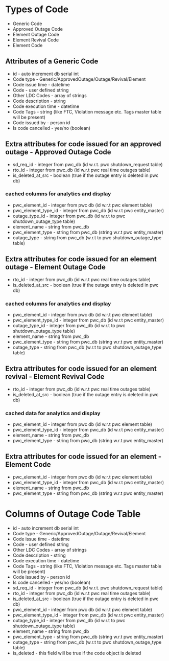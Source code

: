 # Types of Code
* Generic Code
* Approved Outage Code
* Element Outage Code
* Element Revival Code
* Element Code

## Attributes of a Generic Code
* id - auto increment db serial int
* Code type - Generic/ApprovedOutage/Outage/Revival/Element
* Code issue time - datetime
* Code - user defined string
* Other LDC Codes - array of strings
* Code description - string
* Code execution time - datetime
* Code Tags - string (like FTC, Violation message etc. Tags master table will be present)
* Code issued by - person id
* Is code cancelled - yes/no (boolean)

## Extra attributes for code issued for an approved outage - Approved Outage Code
* sd_req_id - integer from pwc_db (id w.r.t. pwc shutdown_request table)
* rto_id - integer from pwc_db (id w.r.t pwc real time outages table)
* is_deleted_at_src - boolean (true if the outage entry is deleted in pwc db)
### cached columns for analytics and display
* pwc_element_id - integer from pwc db (id w.r.t pwc element table)
* pwc_element_type_id  - integer from pwc_db (id w.r.t pwc entity_master)
* outage_type_id - integer from pwc_db (id w.r.t to pwc shutdown_outage_type table)
* element_name - string from pwc_db
* pwc_element_type - string from pwc_db (string w.r.t pwc entity_master)
* outage_type - string from pwc_db (w.r.t to pwc shutdown_outage_type table)

## Extra attributes for code issued for an element outage - Element Outage Code
* rto_id - integer from pwc_db (id w.r.t pwc real time outages table)
* is_deleted_at_src - boolean (true if the outage entry is deleted in pwc db)
### cached columns for analytics and display
* pwc_element_id - integer from pwc db (id w.r.t pwc element table)
* pwc_element_type_id  - integer from pwc_db (id w.r.t pwc entity_master)
* outage_type_id - integer from pwc_db (id w.r.t to pwc shutdown_outage_type table)
* element_name - string from pwc_db
* pwc_element_type - string from pwc_db (string w.r.t pwc entity_master)
* outage_type - string from pwc_db (w.r.t to pwc shutdown_outage_type table)

## Extra attributes for code issued for an element revival - Element Revival Code
* rto_id - integer from pwc_db (id w.r.t pwc real time outages table)
* is_deleted_at_src - boolean (true if the outage entry is deleted in pwc db)
### cached data for analytics and display
* pwc_element_id - integer from pwc db (id w.r.t pwc element table)
* pwc_element_type_id  - integer from pwc_db (id w.r.t pwc entity_master)
* element_name - string from pwc_db
* pwc_element_type - string from pwc_db (string w.r.t pwc entity_master)

## Extra attributes for code issued for an element - Element Code
* pwc_element_id - integer from pwc db (id w.r.t pwc element table)
* pwc_element_type_id  - integer from pwc_db (id w.r.t pwc entity_master)
* element_name - string from pwc_db
* pwc_element_type - string from pwc_db (string w.r.t pwc entity_master)


# Columns of Outage Code Table
* id - auto increment db serial int
* Code type - Generic/ApprovedOutage/Outage/Revival/Element
* Code issue time - datetime
* Code - user defined string
* Other LDC Codes - array of strings
* Code description - string
* Code execution time - datetime
* Code Tags - string (like FTC, Violation message etc. Tags master table will be present)
* Code issued by - person id
* Is code cancelled - yes/no (boolean)
* sd_req_id - integer from pwc_db (id w.r.t. pwc shutdown_request table)
* rto_id - integer from pwc_db (id w.r.t pwc real time outages table)
* is_deleted_at_src - boolean (true if the outage entry is deleted in pwc db)
* pwc_element_id - integer from pwc db (id w.r.t pwc element table)
* pwc_element_type_id  - integer from pwc_db (id w.r.t pwc entity_master)
* outage_type_id - integer from pwc_db (id w.r.t to pwc shutdown_outage_type table)
* element_name - string from pwc_db
* pwc_element_type - string from pwc_db (string w.r.t pwc entity_master)
* outage_type - string from pwc_db (w.r.t to pwc shutdown_outage_type table)
* is_deleted - this field will be true if the code object is deleted